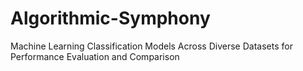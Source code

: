 # Algorithmic-Symphony
Machine Learning Classification Models Across Diverse Datasets for Performance Evaluation and Comparison 
